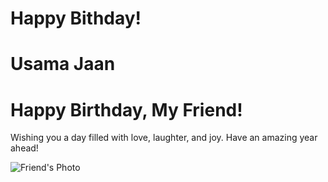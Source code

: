 # Happy Bithday!
# Usama Jaan

<html lang="en">
<head>
    <meta charset="UTF-8">
    <meta name="viewport" content="width=device-width, initial-scale=1.0">
    
    
</head>
<body>
    <div class="container">
        <h1 class="greeting">Happy Birthday, My Friend!</h1>
        <p class="message">Wishing you a day filled with love, laughter, and joy. Have an amazing year ahead!</p>
        <img class="friend-photo" src="friend-photo.jpg" alt="Friend's Photo">
    </div>
</body>
</html>
